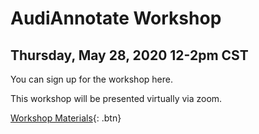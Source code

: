 # AudiAnnotate Workshop 
## Thursday, May 28, 2020 12-2pm CST

You can sign up for the workshop here. 

This workshop will be presented virtually via zoom.

[Workshop Materials](http://www.google.com){: .btn}


